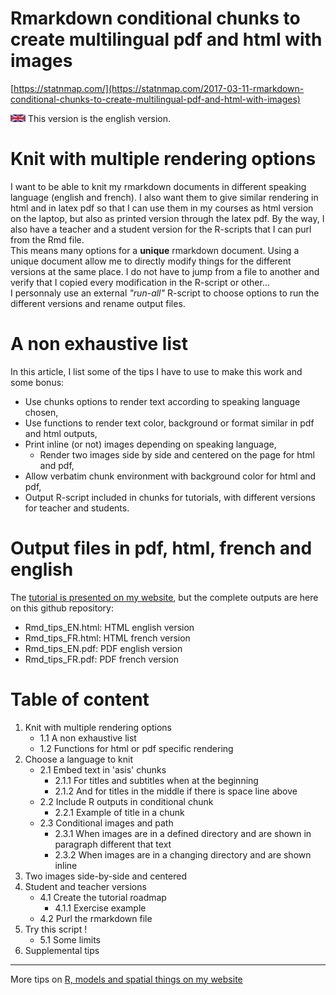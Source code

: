 # Rmarkdown conditional chunks to create multilingual pdf and html with images
[https://statnmap.com/](https://statnmap.com/2017-03-11-rmarkdown-conditional-chunks-to-create-multilingual-pdf-and-html-with-images)  

<img src="./myfigdirectory/gb.png" width="24" /> This version is the english version.  

# Knit with multiple rendering options
I want to be able to knit my rmarkdown documents in different speaking language (english and french). I also want them to give similar rendering in html and in latex pdf so that I can use them in my courses as html version on the laptop, but also as printed version through the latex pdf. By the way, I also have a teacher and a student version for the R-scripts that I can purl from the Rmd file.  
This means many options for a **unique** rmarkdown document. Using a unique document allow me to directly modify things for the different versions at the same place. I do not have to jump from a file to another and verify that I copied every modification in the R-script or other...  
I personnaly use an external _"run-all"_ R-script to choose options to run the different versions and rename output files.

# A non exhaustive list
In this article, I list some of the tips I have to use to make this work and some bonus:

- Use chunks options to render text according to speaking language chosen,
- Use functions to render text color, background or format similar in pdf and html outputs,
- Print inline (or not) images depending on speaking language,
    + Render two images side by side and centered on the page for html and pdf,
- Allow verbatim chunk environment with background color for html and pdf,
- Output R-script included in chunks for tutorials, with different versions for teacher and students.

# Output files in pdf, html, french and english
The [tutorial is presented on my website](https://statnmap.com/2017-03-11-rmarkdown-conditional-chunks-to-create-multilingual-pdf-and-html-with-images), but the complete outputs are here on this github repository:

- Rmd_tips_EN.html: HTML english version
- Rmd_tips_FR.html: HTML french version
- Rmd_tips_EN.pdf: PDF english version
- Rmd_tips_FR.pdf: PDF french version


# Table of content
1. Knit with multiple rendering options
    - 1.1 A non exhaustive list
    - 1.2 Functions for html or pdf specific rendering
2. Choose a language to knit
    - 2.1 Embed text in 'asis' chunks
        + 2.1.1 For titles and subtitles when at the beginning
        + 2.1.2 And for titles in the middle if there is space line above 
    - 2.2 Include R outputs in conditional chunk
        + 2.2.1 Example of title in a chunk
    - 2.3 Conditional images and path
        + 2.3.1 When images are in a defined directory and are shown in paragraph different that text
        + 2.3.2 When images are in a changing directory and are shown inline
3. Two images side-by-side and centered
4. Student and teacher versions
    - 4.1 Create the tutorial roadmap
        + 4.1.1 Exercise example
    - 4.2 Purl the rmarkdown file
5. Try this script !
    - 5.1 Some limits
6. Supplemental tips

***
More tips on [R, models and spatial things on my website](https://statnmap.com/)


